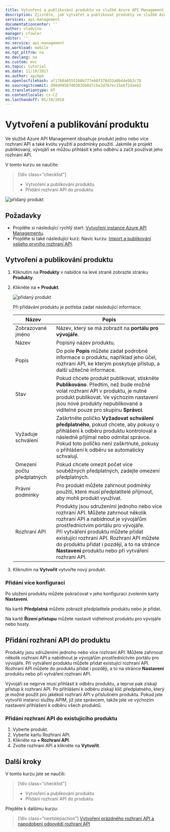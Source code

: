 ```yaml
---
title: Vytvoření a publikování produktu ve službě Azure API Management
description: Zjistěte, jak vytvářet a publikovat produkty ve službě Azure API Management.
services: api-management
documentationcenter: ''
author: vladvino
manager: cfowler
editor: ''
ms.service: api-management
ms.workload: mobile
ms.tgt_pltfrm: na
ms.devlang: na
ms.custom: mvc
ms.topic: tutorial
ms.date: 11/19/2017
ms.author: apimpm
ms.openlocfilehash: af1768a6555168b777e68f378d32a0b44e9b2c78
ms.sourcegitcommit: d98d99567d0383bb8d7cbe2d767ec15ebf2daeb2
ms.translationtype: HT
ms.contentlocale: cs-CZ
ms.lasthandoff: 05/10/2018
---
```

# <a name="create-and-publish-a-product"></a>Vytvoření a publikování produktu  

Ve službě Azure API Management obsahuje produkt jedno nebo více rozhraní API a také kvótu využití a podmínky použití. Jakmile je projekt publikovaný, vývojáři se můžou přihlásit k jeho odběru a začít používat jeho rozhraní API.  

V tomto kurzu se naučíte:

> [!div class="checklist"]
> * Vytvoření a publikování produktu
> * Přidání rozhraní API do produktu

![přidaný produkt](media/api-management-howto-add-products/added-product.png)

## <a name="prerequisites"></a>Požadavky

+ Projděte si následující rychlý start: [Vytvoření instance Azure API Managementu](get-started-create-service-instance.md).
+ Projděte si také následující kurz: Navíc kurzu: [Import a publikování vašeho prvního rozhraní API](import-and-publish.md).

## <a name="create-and-publish-a-product"></a>Vytvoření a publikování produktu

1. Kliknutím na **Produkty** v nabídce na levé straně zobrazte stránku **Produkty**.
2. Klikněte na **+ Produkt**.

    ![přidaný produkt](media/api-management-howto-add-products/add-product.png)

    Při přidávání produktu je potřeba zadat následující informace: 

    |Název|Popis|
    |---|---|
    |Zobrazované jméno|Název, který se má zobrazit na **portálu pro vývojáře**.|
    |Název|Popisný název produktu.|
    |Popis|Do pole **Popis** můžete zadat podrobné informace o produktu, například jeho účel, rozhraní API, ke kterým poskytuje přístup, a další užitečné informace.|
    |Stav|Pokud chcete produkt publikovat, stiskněte **Publikováno**. Předtím, než bude možné volat rozhraní API v produktu, je nutné produkt publikovat. Ve výchozím nastavení jsou nové produkty nepublikované a viditelné pouze pro skupinu **Správci**.|
    |Vyžaduje schválení|Zaškrtněte políčko **Vyžadovat schválení předplatného**, pokud chcete, aby pokusy o přihlášení k odběru produktu kontroloval a následně přijímal nebo odmítal správce. Pokud toto políčko není zaškrtnuté, pokusy o přihlášení k odběru se automaticky schvalují. |
    |Omezení počtu předplatných|Pokud chcete omezit počet více souběžných předplatných, zadejte omezení předplatných. |
    |Právní podmínky|Pro produkt můžete zahrnout podmínky použití, které musí předplatitelé přijmout, aby mohli produkt využívat.|
    |Rozhraní API|Produkty jsou sdruženími jednoho nebo více rozhraní API. Můžete zahrnout několik rozhraní API a nabídnout je vývojářům prostřednictvím portálu pro vývojáře. <br/> Při vytváření produktu můžete přidat existující rozhraní API. Rozhraní API můžete do produktu přidat i později, a to na stránce **Nastavení** produktu nebo při vytváření rozhraní API.|<br/>Vývojáři se nejprve musí přihlásit k odběru produktu, a teprve pak získají přístup k rozhraní API. Po přihlášení k odběru získají klíč předplatného, který je možné použít pro jakékoli rozhraní API v příslušném produktu.<br/> Pokud jste vytvořili instanci služby APIM, již jste správcem, takže jste ve výchozím nastavení přihlášeni k odběru všech produktů.|

3. Kliknutím na **Vytvořit** vytvořte nový produkt.

### <a name="add-more-configurations"></a>Přidání více konfigurací

Po uložení produktu můžete pokračovat v jeho konfiguraci zvolením karty **Nastavení**. 

Na kartě **Předplatná** můžete zobrazit předplatitele produktu nebo je přidat.

Na kartě **Řízení přístupu** můžete nastavit viditelnost produktu pro vývojáře nebo hosty.

## <a name="add-apis"> </a>Přidání rozhraní API do produktu

Produkty jsou sdruženími jednoho nebo více rozhraní API. Můžete zahrnout několik rozhraní API a nabídnout je vývojářům prostřednictvím portálu pro vývojáře. Při vytváření produktu můžete přidat existující rozhraní API. Rozhraní API můžete do produktu přidat i později, a to na stránce **Nastavení** produktu nebo při vytváření rozhraní API.

Vývojáři se nejprve musí přihlásit k odběru produktu, a teprve pak získají přístup k rozhraní API. Po přihlášení k odběru získají klíč předplatného, který je možné použít pro jakékoli rozhraní API v příslušném produktu. Pokud jste vytvořili instanci služby APIM, již jste správcem, takže jste ve výchozím nastavení přihlášeni k odběru všech produktů.

### <a name="add-an-api-to-an-existing-product"></a>Přidání rozhraní API do existujícího produktu

1. Vyberte produkt.
2. Vyberte kartu Rozhraní API.
3. Klikněte na **+ Rozhraní API**.
4. Zvolte rozhraní API a klikněte na **Vytvořit**.

## <a name="next-steps"></a>Další kroky

V tomto kurzu jste se naučili:

> [!div class="checklist"]
> * Vytvoření a publikování produktu
> * Přidání rozhraní API do produktu

Přejděte k dalšímu kurzu:

> [!div class="nextstepaction"]
> [Vytvoření prázdného rozhraní API a napodobení odpovědí rozhraní API](mock-api-responses.md)

